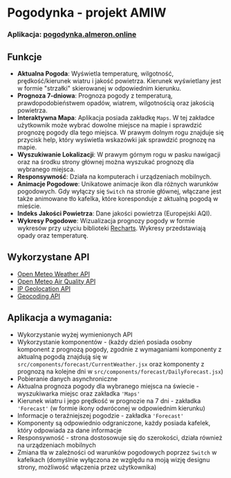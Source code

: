 # Pogodynka - projekt AMIW

### Aplikacja: [pogodynka.almeron.online](http://pogodynka.almeron.online)

## Funkcje
- **Aktualna Pogoda**: Wyświetla temperaturę, wilgotność, prędkość/kierunek wiatru i jakość powietrza. Kierunek wyświetlany jest w formie "strzałki" skierowanej w odpowiednim kierunku.
- **Prognoza 7-dniowa**: Prognoza pogody z temperaturą, prawdopodobieństwem opadów, wiatrem, wilgotnością oraz jakością powietrza.
- **Interaktywna Mapa**: Aplikacja posiada zakładkę ```Maps```. W tej zakładce użytkownik może wybrać dowolne miejsce na mapie i sprawdzić prognozę pogody dla tego miejsca. W prawym dolnym rogu znajduje się przycisk help, który wyświetla wskazówki jak sprawdzić prognozę na mapie.
- **Wyszukiwanie Lokalizacji**: W prawym górnym rogu w pasku nawigacji oraz na środku strony głównej można wyszukać prognozę dla wybranego miejsca.
- **Responsywność**: Działa na komputerach i urządzeniach mobilnych.
- **Animacje Pogodowe**: Unikatowe animacje ikon dla różnych warunków pogodowych. Gdy wyłączy się ```Switch``` na stronie głównej, włączane jest także animowane tło kafelka, które koresponduje z aktualną pogodą w mieście.
- **Indeks Jakości Powietrza**: Dane jakości powietrza (Europejski AQI).
- **Wykresy Pogodowe**: Wizualizacja prognozy pogody w formie wykresów przy użyciu biblioteki [Recharts](https://recharts.org/). Wykresy przedstawiają opady oraz temperaturę.

## Wykorzystane API
- [Open Meteo Weather API](https://open-meteo.com/)
- [Open Meteo Air Quality API](https://open-meteo.com/en/docs/air-quality-api)
- [IP Geolocation API](https://ip-api.com/)
- [Geocoding API](https://open-meteo.com/en/docs/geocoding-api)

## Aplikacja a wymagania:
- Wykorzystanie wyżej wymienionych API 
- Wykorzystanie komponentów - (każdy dzień posiada osobny komponent z prognozą pogody, zgodnie z wymaganiami komponenty z aktualną pogodą znajdują się w ```src/components/forecast/CurrentWeather.jsx``` oraz komponenty z prognozą na kolejne dni w ```src/components/forecast/DailyForecast.jsx```)
- Pobieranie danych asynchroniczne 
- Aktualna prognoza pogody dla wybranego miejsca na świecie - wyszukiwarka miejsc oraz zakładka ```'Maps'```
- Kierunek wiatru i jego prędkość w prognozie na 7 dni - zakładka ```'Forecast'``` (w formie ikony odwróconej w odpowiednim kierunku)
- Informacje o teraźniejszej pogodzie - zakładka ```'Forecast'```
- Komponenty są odpowiednio odgraniczone, każdy posiada kafelek, który odpowiada za dane informacje
- Responsywność - strona dostosowuje się do szerokości, działa również na urządzeniach mobilnych
- Zmiana tła w zależności od warunków pogodowych poprzez `Switch` w kafelkach (domyślnie wyłączona ze względu na moją wizję designu strony, możliwość włączenia przez użytkownika)